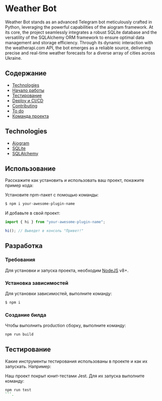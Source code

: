 # Weather Bot
Weather Bot stands as an advanced Telegram bot meticulously crafted in Python,
leveraging the powerful capabilities of the aiogram framework. At its core,
the project seamlessly integrates a robust SQLite database and the versatility
of the SQLAlchemy ORM framework to ensure optimal data management and storage efficiency.
Through its dynamic interaction with the weatherapi.com API,
the bot emerges as a reliable source, delivering precise 
and real-time weather forecasts for a diverse array of cities across Ukraine.

## Содержание
- [Technologies](#Technologies)
- [Начало работы](#начало-работы)
- [Тестирование](#тестирование)
- [Deploy и CI/CD](#deploy-и-ci/cd)
- [Contributing](#contributing)
- [To do](#to-do)
- [Команда проекта](#команда-проекта)

## Technologies
- [Aiogram](https://docs.aiogram.dev/)
- [SQLite](https://www.sqlite.org/)
- [SQLAlchemy](https://www.sqlalchemy.org/)

## Использование
Расскажите как установить и использовать ваш проект, покажите пример кода:

Установите npm-пакет с помощью команды:
```sh
$ npm i your-awesome-plugin-name
```

И добавьте в свой проект:
```typescript
import { hi } from "your-awesome-plugin-name";

hi(); // Выведет в консоль "Привет!"
```

## Разработка

### Требования
Для установки и запуска проекта, необходим [NodeJS](https://nodejs.org/) v8+.

### Установка зависимостей
Для установки зависимостей, выполните команду:
```sh
$ npm i
```


### Создание билда
Чтобы выполнить production сборку, выполните команду: 
```sh
npm run build
```

## Тестирование
Какие инструменты тестирования использованы в проекте и как их запускать. Например:

Наш проект покрыт юнит-тестами Jest. Для их запуска выполните команду:
```sh
npm run test
```. 